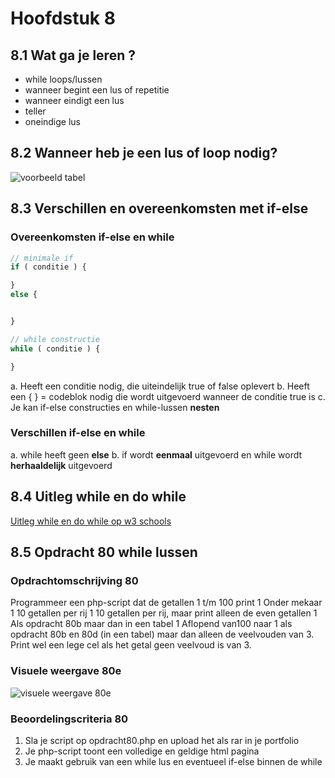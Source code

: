 # Hoofdstuk 8

## 8.1 Wat ga je leren ?

- while loops/lussen
- wanneer begint een lus of repetitie
- wanneer eindigt een lus 
- teller 
- oneindige lus

## 8.2 Wanneer heb je een lus of loop nodig?

![voorbeeld tabel](https://github.com/ictacademiekw1c/opdrachten-repository/blob/master/php/images/voorbeeld2.jpg?raw=true)

## 8.3 Verschillen en overeenkomsten met if-else

### Overeenkomsten if-else en while

~~~php
// minimale if
if ( conditie ) {

}
else {


}

// while constructie
while ( conditie ) {

}
~~~

a. Heeft een conditie nodig, die uiteindelijk true of false oplevert
b. Heeft een { } = codeblok nodig die wordt uitgevoerd wanneer de conditie true is
c. Je kan if-else constructies en while-lussen **nesten**

### Verschillen if-else en while

a. while heeft geen **else**
b. if wordt **eenmaal** uitgevoerd en while wordt **herhaaldelijk** uitgevoerd

## 8.4 Uitleg while en do while

[Uitleg while en do while op w3 schools](http://www.w3schools.com/php/php_looping.asp)

## 8.5 Opdracht 80 while lussen

### Opdrachtomschrijving 80

Programmeer een php-script dat de getallen 1 t/m 100 print
1 Onder mekaar
1 10 getallen per rij
1 10 getallen per rij, maar print alleen de even getallen
1 Als opdracht 80b maar dan in een tabel
1 Aflopend van100 naar 1 als opdracht 80b en 80d (in een tabel) maar dan alleen de veelvouden van 3. Print wel een lege cel als het getal geen veelvoud is van 3.

### Visuele weergave 80e
![visuele weergave 80e](https://github.com/ictacademiekw1c/opdrachten-repository/blob/master/php/images/opdracht80e.PNG?raw=true)

### Beoordelingscriteria 80
1. Sla je script op opdracht80.php en upload het als rar in je portfolio
2. Je php-script toont een volledige en geldige html pagina
3. Je maakt gebruik van een while lus en eventueel if-else binnen de while

